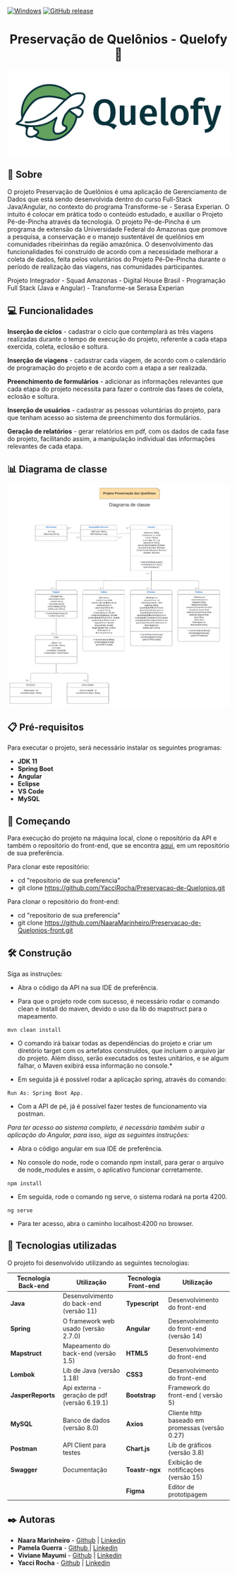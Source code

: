 
[![Windows](https://svgshare.com/i/ZhY.svg)](https://svgshare.com/i/ZhY.svg) [![GitHub release](https://img.shields.io/github/release/Naereen/StrapDown.js.svg)](https://GitHub.com/Naereen/StrapDown.js/releases/)

<h1 align ="center" >Preservação de Quelônios - Quelofy🐢</h1>

<p align ="center"><img src ="logo-quelofy.png" width="700" ></p>



## 🔖  Sobre

<p>O projeto Preservação de Quelônios é uma aplicação de Gerenciamento de Dados que está sendo desenvolvida dentro do curso Full-Stack Java/Angular, no contexto do programa Transforme-se - Serasa Experian. O intuito é colocar em prática todo o conteúdo estudado, e auxiliar o Projeto Pé-de-Pincha através da tecnologia. O projeto Pé-de-Pincha é um programa de extensão da Universidade Federal do Amazonas que promove a pesquisa, a conservação e o manejo sustentável de quelônios em comunidades ribeirinhas da região amazônica.
O desenvolvimento das funcionalidades foi construído de acordo com a necessidade melhorar  a coleta de dados, feita pelos voluntários do Projeto Pé-De-Pincha durante o período de realização das viagens, nas comunidades participantes.


Projeto Integrador - Squad Amazonas - Digital House Brasil - Programação Full Stack (Java e Angular) - Transforme-se Serasa Experian</p>

## 💻 Funcionalidades
**Inserção de ciclos** - cadastrar o ciclo que contemplará as três viagens realizadas durante o tempo de execução do projeto,  referente a cada etapa exercida, coleta, eclosão e soltura.

**Inserção de viagens** - cadastrar cada viagem, de acordo com o calendário de programação do projeto e de acordo com a etapa a ser realizada.

**Preenchimento de formulários** - adicionar as informações relevantes que cada etapa do projeto necessita para fazer o controle das fases de coleta, eclosão e soltura. 

**Inserção de usuários** - cadastrar as pessoas voluntárias do projeto, para que tenham acesso ao sistema de preenchimento dos formulários.

**Geração de relatórios** - gerar relatórios em pdf, com os dados de cada fase do projeto, facilitando assim, a manipulação individual das informações relevantes de cada etapa.

## 📊 Diagrama de classe
<p align ="center"><img src = "diagrama-de-classe.png" ></p>

## 📋 Pré-requisitos
Para executar o projeto, será necessário instalar os seguintes programas:
* **JDK 11**
* **Spring Boot**
* **Angular**
* **Eclipse**
* **VS Code**
* **MySQL**

## 🔧 Começando

Para execução do projeto na máquina local, clone o repositório da API e também o repositório do front-end, que se encontra [aqui]( https://github.com/NaaraMarinheiro/Preservacao-de-Quelonios-front), em um repositório de sua preferência.

Para clonar este repositório:

* cd "repositorio de sua preferencia"
* git clone https://github.com/YacciRocha/Preservacao-de-Quelonios.git

Para clonar o repositório do front-end:

* cd "repositorio de sua preferencia"
* git clone https://github.com/NaaraMarinheiro/Preservacao-de-Quelonios-front.git


## 🛠️ Construção

Siga as instruções:

* Abra o código da API na sua IDE de preferência.

* Para que o projeto rode com sucesso, é necessário rodar o comando clean e install do maven, devido o uso da lib do mapstruct para o mapeamento. 
 
```
mvn clean install
```

 * O comando irá baixar todas as dependências do projeto e criar um diretório target com os artefatos construídos, que incluem o arquivo jar do projeto. Além disso, serão executados os testes unitários, e se algum falhar, o Maven exibirá essa informação no console.*

 * Em seguida já é possível rodar a aplicação spring, através do comando: 
 
 ```
 Run As: Spring Boot App.
 ```

* Com a API de pé, já é possível fazer testes de funcionamento via postman. 

*Para ter acesso ao sistema completo, é necessário também subir a aplicação do Angular, para isso, siga as seguintes instruções:*

* Abra o código angular em sua IDE de preferência.

* No console do node, rode o comando npm install, para gerar o arquivo de node_modules e assim, o aplicativo funcionar corretamente.
```
npm install
```
 * Em seguida, rode o comando ng serve, o sistema rodará na porta 4200.
```
ng serve
```
 
* Para ter acesso, abra o caminho localhost:4200 no browser. 


## 🚀 Tecnologias utilizadas

O projeto foi desenvolvido utilizando as seguintes tecnologias:

| Tecnologia Back-end 	| Utilização                                   	| Tecnologia Front-end 	| Utilização                                      	|
|---------------------	|----------------------------------------------	|----------------------	|-------------------------------------------------	|
| **Java**            	| Desenvolvimento do back-end (versão 11)      	| **Typescript**       	| Desenvolvimento do front-end                    	|
| **Spring**          	| O framework web usado (versão 2.7.0)         	| **Angular**          	| Desenvolvimento do front-end (versão 14)        	|
| **Mapstruct**       	| Mapeamento do back-end (versão 1.5)          	| **HTML5**            	| Desenvolvimento do front-end                    	|
| **Lombok**          	| Lib de Java (versão 1.18)                    	| **CSS3**             	| Desenvolvimento do front-end                    	|
| **JasperReports**   	| Api externa - geração de pdf (versão 6.19.1) 	| **Bootstrap**        	| Framework do front-end ( versão 5)              	|
| **MySQL**           	| Banco de dados (versão 8.0)                  	| **Axios**            	| Cliente http baseado em promessas (versão 0.27) 	|
| **Postman**         	| API Client para testes                       	| **Chart.js**         	| Lib de gráficos (versão 3.8)                    	|
| **Swagger**         	| Documentação                                 	| **Toastr-ngx**       	| Exibição de notificações (versão 15)            	|
|                     	|                                              	| **Figma**            	| Editor de prototipagem                          	|

## ✒️ Autoras
* **Naara Marinheiro** - [Github](https://github.com/NaaraMarinheiro)  | [Linkedin ](https://www.linkedin.com/in/naaramarinheiro/)
* **Pamela Guerra** - [Github ](https://github.com/Pam-Guerra)  |  [Linkedin  ](https://www.linkedin.com/in/pamela-guerra-a3a29b230/)
* **Viviane Mayumi** - [Github](https://github.com/VivianeMayumi) |  [Linkedin](https://www.linkedin.com/in/viviane-mayumi-ogusko-saitou-67465418a/)
* **Yacci Rocha** -  [Github](https://github.com/YacciRocha) |  [Linkedin](https://www.linkedin.com/in/yacci-da-rocha-sousa-9b0342149/)
